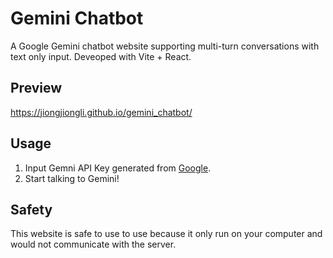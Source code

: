 # Gemini Chatbot

A  Google Gemini chatbot website supporting multi-turn conversations with text only input. Deveoped with Vite + React.

## Preview

https://jiongjiongli.github.io/gemini_chatbot/

## Usage

1. Input Gemni API Key generated from [Google](https://makersuite.google.com/app/apikey).
2. Start talking to Gemini!

## Safety

This website is safe to use to use because it only run on your computer and would not communicate with the server.
